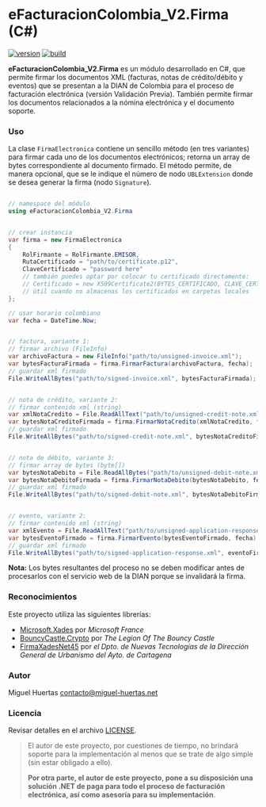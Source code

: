 # eFacturacionColombia_V2.Firma (C#)

[![version](https://img.shields.io/badge/version-3.0-blue.svg)](#) [![build](https://img.shields.io/badge/build-passing-brightgreen.svg)](#)



**eFacturacionColombia_V2.Firma** es un módulo desarrollado en C#, que permite firmar los documentos XML (facturas, notas de crédito/débito y eventos) que se presentan a la DIAN de Colombia para el proceso de facturación electrónica (versión Validación Previa).
También permite firmar los documentos relacionados a la nómina electrónica y el documento soporte.


### Uso

La clase `FirmaElectronica` contiene un sencillo método (en tres variantes) para firmar cada uno de los documentos electrónicos; retorna un array de bytes correspondiente al documento firmado.
El método permite, de manera opcional, que se le indique el número de nodo `UBLExtension` donde se desea generar la firma (nodo `Signature`).

```csharp

// namespace del módulo
using eFacturacionColombia_V2.Firma


// crear instancia
var firma = new FirmaElectronica
{
	RolFirmante = RolFirmante.EMISOR,
	RutaCertificado = "path/to/certificate.p12",
	ClaveCertificado = "password here"
	// también puedes optar por colocar tu certificado directamente:
	// Certificado = new X509Certificate2(BYTES_CERTIFICADO, CLAVE_CERTIFICADO)
	// útil cuando no almacenas los certificados en carpetas locales
};

// usar horario colombiano
var fecha = DateTime.Now;


// factura, variante 1:
// firmar archivo (FileInfo)
var archivoFactura = new FileInfo("path/to/unsigned-invoice.xml");
var bytesFacturaFirmada = firma.FirmarFactura(archivoFactura, fecha);
// guardar xml firmado
File.WriteAllBytes("path/to/signed-invoice.xml", bytesFacturaFirmada);


// nota de crédito, variante 2:
// firmar contenido xml (string)
var xmlNotaCredito = File.ReadAllText("path/to/unsigned-credit-note.xml");
var bytesNotaCreditoFirmada = firma.FirmarNotaCredito(xmlNotaCredito, fecha);
// guardar xml firmado
File.WriteAllBytes("path/to/signed-credit-note.xml", bytesNotaCreditoFirmada);


// nota de débito, variante 3:
// firmar array de bytes (byte[])
var bytesNotaDebito = File.ReadAllBytes("path/to/unsigned-debit-note.xml");
var bytesNotaDebitoFirmada = firma.FirmarNotaDebito(bytesNotaDebito, fecha);
// guardar xml firmado
File.WriteAllBytes("path/to/signed-debit-note.xml", bytesNotaDebitoFirmada);


// evento, variante 2:
// firmar contenido xml (string)
var xmlEvento = File.ReadAllText("path/to/unsigned-application-response.xml");
var bytesEventoFirmado = firma.FirmarEvento(bytesEventoFirmado, fecha);
// guardar xml firmado
File.WriteAllBytes("path/to/signed-application-response.xml", eventoFirmado);

```

**Nota:** Los bytes resultantes del proceso no se deben modificar antes de procesarlos con el servicio web de la DIAN porque se invalidará la firma.



### Reconocimientos

Este proyecto utiliza las siguientes librerías:

- [Microsoft.Xades](#reconocimientos) por *Microsoft France*
- [BouncyCastle.Crypto](https://www.bouncycastle.org/csharp/) por *The Legion Of The Bouncy Castle*
- [FirmaXadesNet45](https://github.com/ctt-gob-es/FirmaXadesNet45) por *el Dpto. de Nuevas Tecnologías de la Dirección General de Urbanismo del Ayto. de Cartagena*



### Autor

Miguel Huertas <contacto@miguel-huertas.net>



### Licencia

Revisar detalles en el archivo [LICENSE](LICENSE.txt).





> El autor de este proyecto, por cuestiones de tiempo, no brindará soporte para la implementación al menos que se trate de algo simple (sin estar obligado a ello).
>
> **Por otra parte, el autor de este proyecto, pone a su disposición una solución .NET de paga para todo el proceso de facturación electrónica, así como asesoría para su implementación**.
